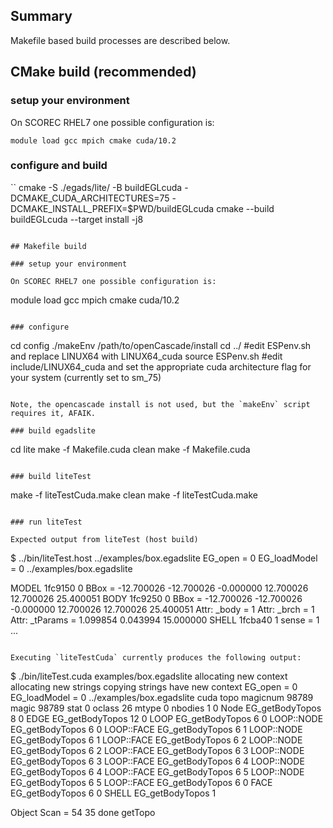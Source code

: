 ## Summary

Makefile based build processes are described below.

## CMake build (recommended)

### setup your environment

On SCOREC RHEL7 one possible configuration is:

```
module load gcc mpich cmake cuda/10.2
```

### configure and build

``
cmake -S ./egads/lite/ -B buildEGLcuda -DCMAKE_CUDA_ARCHITECTURES=75 -DCMAKE_INSTALL_PREFIX=$PWD/buildEGLcuda
cmake --build buildEGLcuda --target install -j8
```

## Makefile build

### setup your environment

On SCOREC RHEL7 one possible configuration is:

```
module load gcc mpich cmake cuda/10.2
```

### configure

```
cd config
./makeEnv /path/to/openCascade/install
cd ../
#edit ESPenv.sh and replace LINUX64 with LINUX64_cuda
source ESPenv.sh
#edit include/LINUX64_cuda and set the appropriate cuda architecture flag for your system (currently set to sm_75)
```

Note, the opencascade install is not used, but the `makeEnv` script requires it, AFAIK.

### build egadslite

```
cd lite
make -f Makefile.cuda clean
make -f Makefile.cuda
```

### build liteTest

```
make -f liteTestCuda.make clean
make -f liteTestCuda.make
```

### run liteTest

Expected output from liteTest (host build)

```
$ ../bin/liteTest.host ../examples/box.egadslite 
 EG_open          = 0
 EG_loadModel     = 0  ../examples/box.egadslite
 
MODEL 1fc9150 0
  BBox = -12.700026 -12.700026 -0.000000  12.700026 12.700026 25.400051
  BODY 1fc9250 0
    BBox = -12.700026 -12.700026 -0.000000  12.700026 12.700026 25.400051
    Attr: _body = 1 
    Attr: _brch = 1 
    Attr: _tParams = 1.099854 0.043994 15.000000 
    SHELL 1fcba40 1  sense = 1
...
```

Executing `liteTestCuda` currently produces the following output:

```
$ ./bin/liteTest.cuda examples/box.egadslite
allocating new context
allocating new strings
copying strings
have new context
 EG_open          = 0
 EG_loadModel     = 0  ../examples/box.egadslite
cuda topo magicnum 98789 magic 98789
stat 0 oclass 26 mtype 0 nbodies 1
0 Node EG_getBodyTopos 8
0 EDGE EG_getBodyTopos 12
0 LOOP EG_getBodyTopos 6
0 LOOP::NODE EG_getBodyTopos 6
0 LOOP::FACE EG_getBodyTopos 6
1 LOOP::NODE EG_getBodyTopos 6
1 LOOP::FACE EG_getBodyTopos 6
2 LOOP::NODE EG_getBodyTopos 6
2 LOOP::FACE EG_getBodyTopos 6
3 LOOP::NODE EG_getBodyTopos 6
3 LOOP::FACE EG_getBodyTopos 6
4 LOOP::NODE EG_getBodyTopos 6
4 LOOP::FACE EG_getBodyTopos 6
5 LOOP::NODE EG_getBodyTopos 6
5 LOOP::FACE EG_getBodyTopos 6
0 FACE EG_getBodyTopos 6
0 SHELL EG_getBodyTopos 1
 
 Object Scan      = 54 35
done getTopo
```
